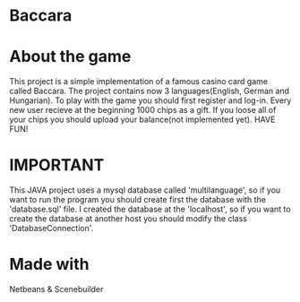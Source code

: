 # Baccara

# About the game
This project is a simple implementation of a famous casino card game called Baccara.
The project contains now 3 languages(English, German and Hungarian).
To play with the game you should first register and log-in. Every new user recieve at the beginning 1000 chips as a gift.
If you loose all of your chips you should upload your balance(not implemented yet).
HAVE FUN!

# IMPORTANT
This JAVA project uses a mysql database called 'multilanguage', so if you want to run the program you should create first the database with the 'database.sql' file. I created the database at the 'localhost', so if you want to create the database at another host you should modify the class 'DatabaseConnection'.

# Made with
Netbeans & Scenebuilder

